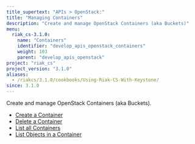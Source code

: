 ```yaml
---
title_supertext: "APIs > OpenStack:"
title: "Managing Containers"
description: "Create and manage OpenStack Containers (aka Buckets)"
menu:
  riak_cs-3.1.0:
    name: "Containers"
    identifier: "develop_apis_openstack_containers"
    weight: 103
    parent: "develop_apis_openstack"
project: "riak_cs"
project_version: "3.1.0"
aliases:
  - /riakcs/3.1.0/cookbooks/Using-Riak-CS-With-Keystone/
since: 3.1.0
---
```


Create and manage OpenStack Containers (aka Buckets).

- [Create a Container](./create-container)
- [Delete a Container](./delete-container)
- [List all Containers](./list-containers)
- [List Objects in a Container](./list-objects)
